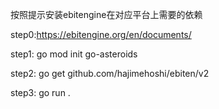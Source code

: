 按照提示安装ebitengine在对应平台上需要的依赖

step0:https://ebitengine.org/en/documents/

step1: go mod init go-asteroids

step2: go get github.com/hajimehoshi/ebiten/v2

step3: go run .